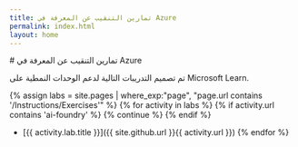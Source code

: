 ```yaml
---
title: تمارين التنقيب عن المعرفة في Azure
permalink: index.html
layout: home
---
```


<link rel="stylesheet" href="/assets/styles.css">
# تمارين التنقيب عن المعرفة في Azure

تم تصميم التدريبات التالية لدعم الوحدات النمطية على Microsoft Learn.

 {% assign labs = site.pages | where_exp:"page", "page.url contains '/Instructions/Exercises'" %} {% for activity in labs  %} {% if activity.url contains 'ai-foundry' %} {% continue %} {% endif %}
- [{{ activity.lab.title }}]({{ site.github.url }}{{ activity.url }}) {% endfor %}
